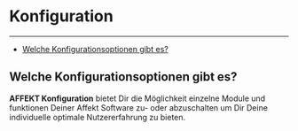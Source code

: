 # Konfiguration

---

- [Welche Konfigurationsoptionen gibt es?](#welche-konfigurationsoptionen-gibt-es)

<a name="welche-konfigurationsoptionen-gibt-es"></a>
## Welche Konfigurationsoptionen gibt es?
**AFFEKT Konfiguration** bietet Dir die Möglichkeit einzelne Module und funktionen Deiner Affekt Software zu- oder abzuschalten um Dir Deine individuelle optimale Nutzererfahrung zu bieten.   
